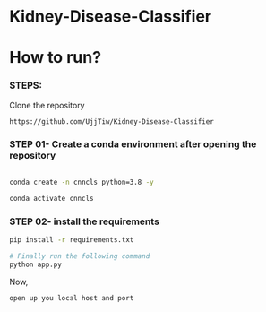 # Kidney-Disease-Classifier

# How to run?
### STEPS:

Clone the repository

```bash
https://github.com/UjjTiw/Kidney-Disease-Classifier
```
### STEP 01- Create a conda environment after opening the repository

```bash

conda create -n cnncls python=3.8 -y
```

```bash
conda activate cnncls
```


### STEP 02- install the requirements
```bash
pip install -r requirements.txt
```

```bash
# Finally run the following command
python app.py
```

Now,
```bash
open up you local host and port
```

